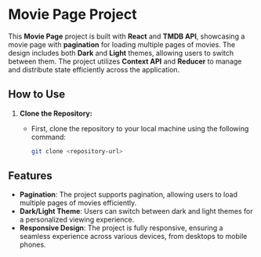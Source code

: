# Movie Page Project

This **Movie Page** project is built with **React** and **TMDB API**, showcasing a movie page with **pagination** for loading multiple pages of movies. The design includes both **Dark** and **Light** themes, allowing users to switch between them. The project utilizes **Context API** and **Reducer** to manage and distribute state efficiently across the application.

## How to Use

1. **Clone the Repository:**

   - First, clone the repository to your local machine using the following command:
     ```bash
     git clone <repository-url>
     ```

## Features

- **Pagination**: The project supports pagination, allowing users to load multiple pages of movies efficiently.
- **Dark/Light Theme**: Users can switch between dark and light themes for a personalized viewing experience.
- **Responsive Design**: The project is fully responsive, ensuring a seamless experience across various devices, from desktops to mobile phones.